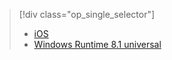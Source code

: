 > [!div class="op_single_selector"]
>- [iOS](../articles/notification-hubs/notification-hubs-aspnet-backend-ios-apple-apns-notification.md)
>- [Windows Runtime 8.1 universal](../articles/notification-hubs/notification-hubs-aspnet-backend-windows-dotnet-wns-notification.md)

<!---HONumber=Mooncake_1017_2016-->